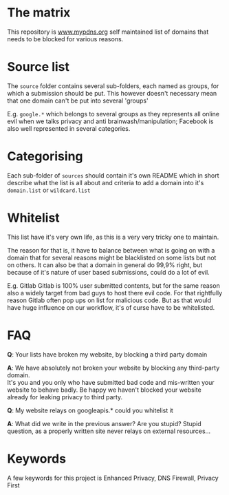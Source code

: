 # The matrix

This repository is www.mypdns.org self maintained list of domains that 
needs to be blocked for various reasons.

# Source list
The `source` folder contains several sub-folders, each named as groups, 
for which a submission should be put. This however doesn't necessary 
mean that one domain can't be put into several 'groups'

E.g. `google.*` which belongs to several groups as they represents all 
online evil when we talks privacy and anti brainwash/manipulation; 
Facebook is also well represented in several categories.

# Categorising
Each sub-folder of `sources` should contain it's own README which in 
short describe what the list is all about and criteria to add a domain 
into it's `domain.list` or `wildcard.list`

# Whitelist
This list have it's very own life, as this is a very very tricky one to 
maintain.

The reason for that is, it have to balance between what is going on with 
a domain that for several reasons might be blacklisted on some lists 
but not on others. It can also be that a domain in general do 99,9% 
right, but because of it's nature of user based submissions, could do a 
lot of evil.

E.g. Gitlab
Gitlab is 100% user submitted contents, but for the same reason also a 
widely target from bad guys to host there evil code. For that rightfully 
reason Gitlab often pop ups on list for malicious code. But as that 
would have huge influence on our workflow, it's of curse have to be 
whitelisted.

# FAQ
**Q**: Your lists have broken my website, by blocking a third party 
domain

**A**: We have absolutely not broken your website by blocking any 
third-party domain.  
It's you and you only who have submitted bad code and mis-written your 
website to behave badly. Be happy we haven't blocked your website 
already for leaking privacy to third party.

**Q**: My website relays on googleapis.* could you whitelist it

**A**: What did we write in the previous answer? Are you stupid?
Stupid question, as a properly written site never relays on external 
resources...

# Keywords
A few keywords for this project is Enhanced Privacy, DNS Firewall, 
Privacy First
